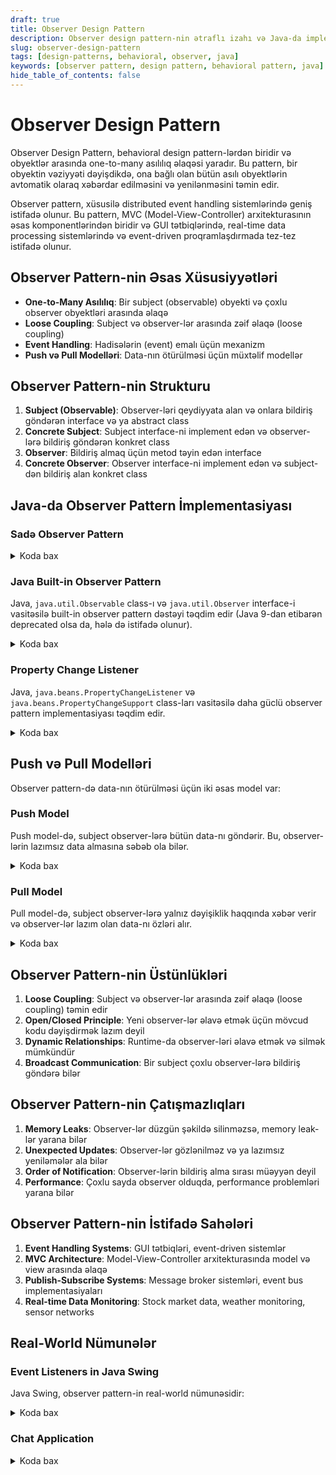 ```yaml
---
draft: true
title: Observer Design Pattern
description: Observer design pattern-nin ətraflı izahı və Java-da implementasiyası
slug: observer-design-pattern
tags: [design-patterns, behavioral, observer, java]
keywords: [observer pattern, design pattern, behavioral pattern, java]
hide_table_of_contents: false
---
```


# Observer Design Pattern


Observer Design Pattern, behavioral design pattern-lərdən biridir və obyektlər arasında one-to-many asılılıq əlaqəsi yaradır. Bu pattern, bir obyektin vəziyyəti dəyişdikdə, ona bağlı olan bütün asılı obyektlərin avtomatik olaraq xəbərdar edilməsini və yenilənməsini təmin edir.

Observer pattern, xüsusilə distributed event handling sistemlərində geniş istifadə olunur. Bu pattern, MVC (Model-View-Controller) arxitekturasının əsas komponentlərindən biridir və GUI tətbiqlərində, real-time data processing sistemlərində və event-driven proqramlaşdırmada tez-tez istifadə olunur.

## Observer Pattern-nin Əsas Xüsusiyyətləri

- **One-to-Many Asılılıq**: Bir subject (observable) obyekti və çoxlu observer obyektləri arasında əlaqə
- **Loose Coupling**: Subject və observer-lər arasında zəif əlaqə (loose coupling)
- **Event Handling**: Hadisələrin (event) emalı üçün mexanizm
- **Push və Pull Modelləri**: Data-nın ötürülməsi üçün müxtəlif modellər

## Observer Pattern-nin Strukturu

1. **Subject (Observable)**: Observer-ləri qeydiyyata alan və onlara bildiriş göndərən interface və ya abstract class
2. **Concrete Subject**: Subject interface-ni implement edən və observer-lərə bildiriş göndərən konkret class
3. **Observer**: Bildiriş almaq üçün metod təyin edən interface
4. **Concrete Observer**: Observer interface-ni implement edən və subject-dən bildiriş alan konkret class

## Java-da Observer Pattern İmplementasiyası

### Sadə Observer Pattern


<details>
<summary>Koda bax</summary>

```java
import java.util.ArrayList;
import java.util.List;

// Observer interface
interface Observer {
    void update(String message);
}

// Subject (Observable) interface
interface Subject {
    void registerObserver(Observer observer);
    void removeObserver(Observer observer);
    void notifyObservers();
}

// Concrete Subject
class NewsAgency implements Subject {
    private String news;
    private List<Observer> observers = new ArrayList<>();
    
    @Override
    public void registerObserver(Observer observer) {
        observers.add(observer);
    }
    
    @Override
    public void removeObserver(Observer observer) {
        observers.remove(observer);
    }
    
    @Override
    public void notifyObservers() {
        for (Observer observer : observers) {
            observer.update(news);
        }
    }
    
    public void setNews(String news) {
        this.news = news;
        notifyObservers();
    }
}

// Concrete Observers
class NewsChannel implements Observer {
    private String name;
    private String latestNews;
    
    public NewsChannel(String name) {
        this.name = name;
    }
    
    @Override
    public void update(String news) {
        this.latestNews = news;
        display();
    }
    
    private void display() {
        System.out.println(name + " received news: " + latestNews);
    }
}

// Client code
public class ObserverPatternExample {
    public static void main(String[] args) {
        // Create subject
        NewsAgency agency = new NewsAgency();
        
        // Create observers
        NewsChannel channel1 = new NewsChannel("CNN");
        NewsChannel channel2 = new NewsChannel("BBC");
        NewsChannel channel3 = new NewsChannel("Al Jazeera");
        
        // Register observers
        agency.registerObserver(channel1);
        agency.registerObserver(channel2);
        agency.registerObserver(channel3);
        
        // Set news and notify observers
        agency.setNews("Breaking News: Observer Pattern Implemented Successfully!");
        
        // Remove an observer
        agency.removeObserver(channel2);
        
        // Set another news
        agency.setNews("Another Breaking News: Channel Removed from Observer List!");
    }
}
```
</details>

### Java Built-in Observer Pattern

Java, `java.util.Observable` class-ı və `java.util.Observer` interface-i vasitəsilə built-in observer pattern dəstəyi təqdim edir (Java 9-dan etibarən deprecated olsa da, hələ də istifadə olunur).


<details>
<summary>Koda bax</summary>

```java
import java.util.Observable;
import java.util.Observer;

// Concrete Subject (extends Observable)
class WeatherData extends Observable {
    private float temperature;
    private float humidity;
    private float pressure;
    
    public void setMeasurements(float temperature, float humidity, float pressure) {
        this.temperature = temperature;
        this.humidity = humidity;
        this.pressure = pressure;
        
        // Mark the Observable as changed
        setChanged();
        
        // Notify observers
        notifyObservers();
    }
    
    // Getters for weather data
    public float getTemperature() {
        return temperature;
    }
    
    public float getHumidity() {
        return humidity;
    }
    
    public float getPressure() {
        return pressure;
    }
}

// Concrete Observer (implements Observer)
class WeatherDisplay implements Observer {
    private String name;
    
    public WeatherDisplay(String name) {
        this.name = name;
    }
    
    @Override
    public void update(Observable observable, Object arg) {
        if (observable instanceof WeatherData) {
            WeatherData weatherData = (WeatherData) observable;
            float temperature = weatherData.getTemperature();
            float humidity = weatherData.getHumidity();
            float pressure = weatherData.getPressure();
            
            display(temperature, humidity, pressure);
        }
    }
    
    private void display(float temperature, float humidity, float pressure) {
        System.out.println(name + " Weather Update:");
        System.out.println("Temperature: " + temperature + "°C");
        System.out.println("Humidity: " + humidity + "%");
        System.out.println("Pressure: " + pressure + " hPa");
        System.out.println("------------------------");
    }
}

// Client code
public class BuiltInObserverExample {
    public static void main(String[] args) {
        // Create subject
        WeatherData weatherData = new WeatherData();
        
        // Create observers
        WeatherDisplay currentDisplay = new WeatherDisplay("Current Conditions");
        WeatherDisplay statisticsDisplay = new WeatherDisplay("Statistics");
        WeatherDisplay forecastDisplay = new WeatherDisplay("Forecast");
        
        // Register observers
        weatherData.addObserver(currentDisplay);
        weatherData.addObserver(statisticsDisplay);
        weatherData.addObserver(forecastDisplay);
        
        // Simulate weather changes
        System.out.println("Weather update 1:");
        weatherData.setMeasurements(25.2f, 65.0f, 1013.1f);
        
        // Remove an observer
        weatherData.deleteObserver(statisticsDisplay);
        
        // Simulate another weather change
        System.out.println("\nWeather update 2:");
        weatherData.setMeasurements(26.7f, 70.0f, 1010.3f);
    }
}
```
</details>

### Property Change Listener

Java, `java.beans.PropertyChangeListener` və `java.beans.PropertyChangeSupport` class-ları vasitəsilə daha güclü observer pattern implementasiyası təqdim edir.


<details>
<summary>Koda bax</summary>

```java
import java.beans.PropertyChangeListener;
import java.beans.PropertyChangeSupport;

// Subject with PropertyChangeSupport
class Stock {
    private String name;
    private double price;
    private PropertyChangeSupport support;
    
    public Stock(String name, double price) {
        this.name = name;
        this.price = price;
        this.support = new PropertyChangeSupport(this);
    }
    
    public void addPropertyChangeListener(PropertyChangeListener listener) {
        support.addPropertyChangeListener(listener);
    }
    
    public void removePropertyChangeListener(PropertyChangeListener listener) {
        support.removePropertyChangeListener(listener);
    }
    
    public String getName() {
        return name;
    }
    
    public double getPrice() {
        return price;
    }
    
    public void setPrice(double newPrice) {
        double oldPrice = this.price;
        this.price = newPrice;
        
        // Fire property change event
        support.firePropertyChange("price", oldPrice, newPrice);
    }
}

// Observer using PropertyChangeListener
class StockObserver implements PropertyChangeListener {
    private String name;
    
    public StockObserver(String name) {
        this.name = name;
    }
    
    @Override
    public void propertyChange(java.beans.PropertyChangeEvent evt) {
        String propertyName = evt.getPropertyName();
        
        if ("price".equals(propertyName)) {
            Stock stock = (Stock) evt.getSource();
            double oldPrice = (Double) evt.getOldValue();
            double newPrice = (Double) evt.getNewValue();
            
            double priceDifference = newPrice - oldPrice;
            double percentageChange = (priceDifference / oldPrice) * 100;
            
            System.out.printf("%s: %s stock price changed from %.2f to %.2f (%.2f%%)%n", 
                name, stock.getName(), oldPrice, newPrice, percentageChange);
        }
    }
}

// Client code
public class PropertyChangeListenerExample {
    public static void main(String[] args) {
        // Create stocks
        Stock appleStock = new Stock("Apple", 150.0);
        Stock googleStock = new Stock("Google", 2800.0);
        
        // Create observers
        StockObserver trader1 = new StockObserver("Trader 1");
        StockObserver trader2 = new StockObserver("Trader 2");
        StockObserver trader3 = new StockObserver("Trader 3");
        
        // Register observers
        appleStock.addPropertyChangeListener(trader1);
        appleStock.addPropertyChangeListener(trader2);
        googleStock.addPropertyChangeListener(trader2);
        googleStock.addPropertyChangeListener(trader3);
        
        // Change stock prices
        System.out.println("Changing Apple stock price:");
        appleStock.setPrice(155.75);
        
        System.out.println("\nChanging Google stock price:");
        googleStock.setPrice(2750.50);
        
        // Remove an observer
        appleStock.removePropertyChangeListener(trader1);
        
        System.out.println("\nChanging Apple stock price after removing Trader 1:");
        appleStock.setPrice(160.25);
    }
}
```
</details>

## Push və Pull Modelləri

Observer pattern-də data-nın ötürülməsi üçün iki əsas model var:

### Push Model

Push model-də, subject observer-lərə bütün data-nı göndərir. Bu, observer-lərin lazımsız data almasına səbəb ola bilər.


<details>
<summary>Koda bax</summary>

```java
// Push model example
interface PushObserver {
    void update(String message, int priority, long timestamp);
}

class PushSubject {
    private List<PushObserver> observers = new ArrayList<>();
    private String message;
    private int priority;
    private long timestamp;
    
    public void registerObserver(PushObserver observer) {
        observers.add(observer);
    }
    
    public void notifyObservers() {
        for (PushObserver observer : observers) {
            observer.update(message, priority, timestamp);
        }
    }
    
    public void setData(String message, int priority) {
        this.message = message;
        this.priority = priority;
        this.timestamp = System.currentTimeMillis();
        notifyObservers();
    }
}
```
</details>

### Pull Model

Pull model-də, subject observer-lərə yalnız dəyişiklik haqqında xəbər verir və observer-lər lazım olan data-nı özləri alır.


<details>
<summary>Koda bax</summary>

```java
// Pull model example
interface PullObserver {
    void update();
}

class PullSubject {
    private List<PullObserver> observers = new ArrayList<>();
    private String message;
    private int priority;
    private long timestamp;
    
    public void registerObserver(PullObserver observer) {
        observers.add(observer);
    }
    
    public void notifyObservers() {
        for (PullObserver observer : observers) {
            observer.update();
        }
    }
    
    public void setData(String message, int priority) {
        this.message = message;
        this.priority = priority;
        this.timestamp = System.currentTimeMillis();
        notifyObservers();
    }
    
    // Getters for observers to pull data
    public String getMessage() {
        return message;
    }
    
    public int getPriority() {
        return priority;
    }
    
    public long getTimestamp() {
        return timestamp;
    }
}

class PullObserverImpl implements PullObserver {
    private PullSubject subject;
    
    public PullObserverImpl(PullSubject subject) {
        this.subject = subject;
    }
    
    @Override
    public void update() {
        // Pull only the data needed
        String message = subject.getMessage();
        int priority = subject.getPriority();
        
        // Process data
        System.out.println("Received message: " + message + " with priority: " + priority);
    }
}
```
</details>

## Observer Pattern-nin Üstünlükləri

1. **Loose Coupling**: Subject və observer-lər arasında zəif əlaqə (loose coupling) təmin edir
2. **Open/Closed Principle**: Yeni observer-lər əlavə etmək üçün mövcud kodu dəyişdirmək lazım deyil
3. **Dynamic Relationships**: Runtime-da observer-ləri əlavə etmək və silmək mümkündür
4. **Broadcast Communication**: Bir subject çoxlu observer-lərə bildiriş göndərə bilər

## Observer Pattern-nin Çatışmazlıqları

1. **Memory Leaks**: Observer-lər düzgün şəkildə silinməzsə, memory leak-lər yarana bilər
2. **Unexpected Updates**: Observer-lər gözlənilməz və ya lazımsız yeniləmələr ala bilər
3. **Order of Notification**: Observer-lərin bildiriş alma sırası müəyyən deyil
4. **Performance**: Çoxlu sayda observer olduqda, performance problemləri yarana bilər

## Observer Pattern-nin İstifadə Sahələri

1. **Event Handling Systems**: GUI tətbiqləri, event-driven sistemlər
2. **MVC Architecture**: Model-View-Controller arxitekturasında model və view arasında əlaqə
3. **Publish-Subscribe Systems**: Message broker sistemləri, event bus implementasiyaları
4. **Real-time Data Monitoring**: Stock market data, weather monitoring, sensor networks

## Real-World Nümunələr

### Event Listeners in Java Swing

Java Swing, observer pattern-in real-world nümunəsidir:


<details>
<summary>Koda bax</summary>

```java
import javax.swing.*;
import java.awt.event.ActionEvent;
import java.awt.event.ActionListener;

public class SwingObserverExample {
    public static void main(String[] args) {
        JFrame frame = new JFrame("Observer Pattern Example");
        JButton button = new JButton("Click Me");
        
        // Add action listener (observer)
        button.addActionListener(new ActionListener() {
            @Override
            public void actionPerformed(ActionEvent e) {
                System.out.println("Button clicked!");
            }
        });
        
        // Add another action listener (observer)
        button.addActionListener(e -> System.out.println("Button clicked again!"));
        
        frame.setDefaultCloseOperation(JFrame.EXIT_ON_CLOSE);
        frame.getContentPane().add(button);
        frame.setSize(300, 200);
        frame.setVisible(true);
    }
}
```
</details>

### Chat Application


<details>
<summary>Koda bax</summary>

```java
import java.util.ArrayList;
import java.util.List;

// Observer interface
interface ChatUser {
    void receiveMessage(String sender, String message);
}

// Subject
class ChatRoom {
    private List<ChatUser> users = new ArrayList<>();
    
    public void addUser(ChatUser user) {
        users.add(user);
    }
    
    public void removeUser(ChatUser user) {
        users.remove(user);
    }
    
    public void sendMessage(String sender, String message) {
        for (ChatUser user : users) {
            user.receiveMessage(sender, message);
        }
    }
}

// Concrete Observer
class User implements ChatUser {
    private String name;
    
    public User(String name) {
        this.name = name;
    }
    
    @Override
    public void receiveMessage(String sender, String message) {
        if (!sender.equals(name)) {
            System.out.println(name + " received message from " + sender + ": " + message);
        }
    }
    
    public void sendMessage(ChatRoom chatRoom, String message) {
        System.out.println(name + " sends message: " + message);
        chatRoom.sendMessage(name, message);
    }
}

// Client code
public class ChatApplication {
    public static void main(String[] args) {
        // Create chat room (subject)
        ChatRoom chatRoom = new ChatRoom();
        
        // Create users (observers)
        User alice = new User("Alice");
        User bob = new User("Bob");
        User charlie = new User("Charlie");
        
        // Register users to chat room
        chatRoom.addUser(alice);
        chatRoom.addUser(bob);
        chatRoom.addUser(charlie);
        
        // Send messages
        alice.sendMessage(chatRoom, "Hello everyone!");
        bob.sendMessage(chatRoom, "Hi Alice!");
        
        // Remove a user
        chatRoom.removeUser(charlie);
        
        // Send another message
        bob.sendMessage(chatRoom, "Charlie left the chat.");
    }
}
```
</details>

